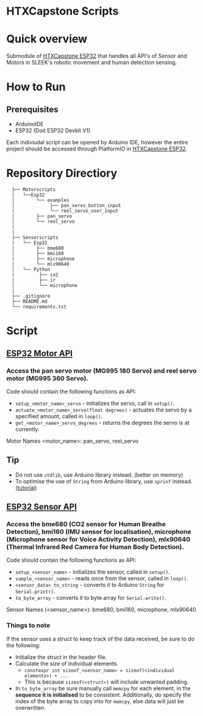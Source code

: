 # HTXCapstone Scripts

# Quick overview
Submodule of [HTXCapstone ESP32](https://github.com/LoJunKai/HTXCapstone_esp32) that handles all API's of Sensor and Motors in SLEEK's robotic movement and human detection sensing. 

# How to Run 

## Prerequisites
- ArduinoIDE 
- ESP32 (Doit ESP32 Devkit V1)

Each indiviudal script can be opened by Arduino IDE, however the entire project should be accessed through PlatformIO in [HTXCapstone ESP32](https://github.com/LoJunKai/HTXCapstone_esp32). 

# Repository Directiory
```
  ├── Motorscripts
  |   └──Esp32
  │        └── examples
  |             ├── pan_servo_button_input
  |             └── reel_servo_user_input
  |        ├── pan_servo
  |        └── reel_servo
  |       
  |        
  ├── Sensorscripts     
  |   └── Esp32
  |        ├── bme680
  |        ├── bmi160
  |        ├── microphone
  |        └── mlx90640
  |   └── Python 
  |         ├── co2
  |         ├── ir
  |         └── microphone
  |
  ├── .gitignore
  ├── README.md
  └── requirements.txt
```

# Script

## [ESP32 Motor API](https://github.com/Cawinchan/HTXCapstone_scripts/tree/main/Motorscripts/Esp32)
### Access the pan servo motor (MG995 180 Servo) and reel servo motor (MG995 360 Servo).

Code should contain the following functions as API:

* `setup_<motor_name>_servo` - initializes the servo, call in `setup()`.
* `actuate_<motor_name>_servo(float degrees)` - actuates the servo by a specified amount, called in `loop()`.
* `get_<motor_name>_servo_degrees` - returns the degrees the servo is at currently.

Motor Names <motor_name>: pan_servo, reel_servo


## Tip

* Do not use `stdlib`, use Arduino library instead. (better on memory)
* To optimise the use of `String` from Arduino library, use `sprinf` instead. ([tutorial](https://cpp4arduino.com/2020/02/07/how-to-format-strings-without-the-string-class.html)) 

## [ESP32 Sensor API](https://github.com/Cawinchan/HTXCapstone_scripts/tree/main/Sensorscripts/Esp32)
### Access the bme680 (CO2 sensor for Human Breathe Detection), bmi160 (IMU sensor for localisation), microphone (Microphone sensor for Voice Activity Detection), mlx90640 (Thermal Infrared Red Camera for Human Body Detection). 

Code should contain the following functions as API:

* `setup_<sensor_name>` - initializes the sensor, called in `setup()`.
* `sample_<sensor_name>` - reads once from the sensor, called in `loop()`.
* `<sensor_data>_to_string` - converts it to Arduino `String` for `Serial.print()`.
* `to_byte_array` - converts it to byte array for `Serial.write()`.

Sensor Names (<sensor_name>): bme680, bmi160, microphone, mlx90640


### Things to note
If the sensor uses a struct to keep track of the data received, be sure to do the following:
* Initialize the struct in the header file.
* Calculate the size of individual elements.
  * `constexpr int sizeof_<sensor_name> = sizeof(<individual elements>) + ...`
  * This is because `sizeof(<struct>)` will include unwanted padding.
* In `to_byte_array` be sure manually call `memcpy` for each element, in the **sequence it is initialised** to be consistent. Additionally, do specify the index of the byte array to copy into for `memcpy`, else data will just be overwritten.
